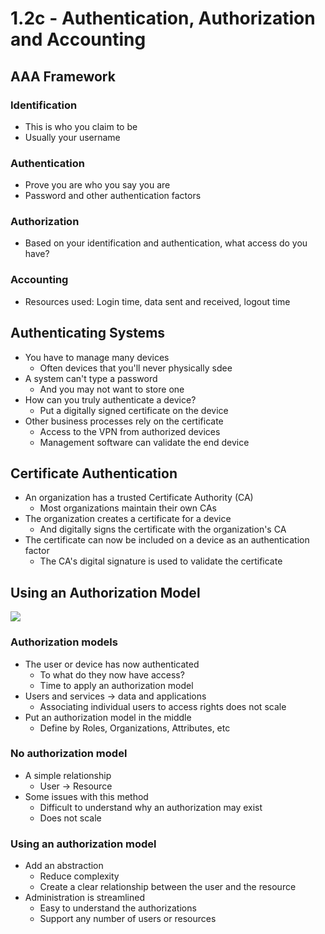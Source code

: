 # 1.2c - Authentication, Authorization and Accounting
## AAA Framework
### Identification
- This is who you claim to be
- Usually your username
### Authentication
- Prove you are who you say you are
- Password and other authentication factors
### Authorization
- Based on your identification and authentication, what access do you have?
### Accounting
- Resources used: Login time, data sent and received, logout time
## Authenticating Systems
- You have to manage many devices
	- Often devices that you'll never physically sdee
- A system can't type a password
	- And you may not want to store one
- How can you truly authenticate a device?
	- Put a digitally signed certificate on the device
- Other business processes rely on the certificate
	- Access to the VPN from authorized devices
	- Management software can validate the end device
## Certificate Authentication
 - An organization has a trusted Certificate Authority (CA)
	 - Most organizations maintain their own CAs
- The organization creates a certificate for a device
	- And digitally signs the certificate with the organization's CA
- The certificate can now be included on a device as an authentication factor
	- The CA's digital signature is used to validate the certificate
## Using an Authorization Model
![](Pasted%20image%2020240905132545.png)
### Authorization models
- The user or device has now authenticated
	- To what do they now have access?
	- Time to apply an authorization model
- Users and services -> data and applications
	- Associating individual users to access rights does not scale
- Put an authorization model in the middle
	- Define by Roles, Organizations, Attributes, etc
### No authorization model
- A simple relationship
	- User -> Resource
- Some issues with this method
	- Difficult to understand why an authorization may exist
	- Does not scale
### Using an authorization model
- Add an abstraction
	- Reduce complexity
	- Create a clear relationship between the user and the resource
- Administration is streamlined
	- Easy to understand the authorizations
	- Support any number of users or resources